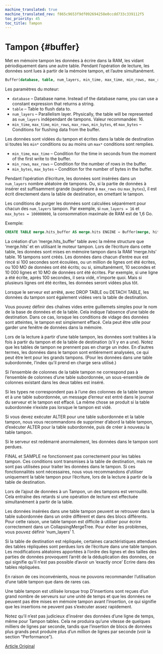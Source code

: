 ```yaml
---
machine_translated: true
machine_translated_rev: f865c9653f9df092694258e0ccdd733c339112f5
toc_priority: 45
toc_title: Tampon
---
```


# Tampon {#buffer}

Met en mémoire tampon les données à écrire dans la RAM, les vidant périodiquement dans une autre table. Pendant l’opération de lecture, les données sont lues à partir de la mémoire tampon, et l’autre simultanément.

``` sql
Buffer(database, table, num_layers, min_time, max_time, min_rows, max_rows, min_bytes, max_bytes)
```

Les paramètres du moteur:

-   `database` – Database name. Instead of the database name, you can use a constant expression that returns a string.
-   `table` – Table to flush data to.
-   `num_layers` – Parallelism layer. Physically, the table will be represented as `num_layers` indépendant de tampons. Valeur recommandée: 16.
-   `min_time`, `max_time`, `min_rows`, `max_rows`, `min_bytes`, et `max_bytes` – Conditions for flushing data from the buffer.

Les données sont vidées du tampon et écrites dans la table de destination si toutes les `min*` conditions ou au moins un `max*` conditions sont remplies.

-   `min_time`, `max_time` – Condition for the time in seconds from the moment of the first write to the buffer.
-   `min_rows`, `max_rows` – Condition for the number of rows in the buffer.
-   `min_bytes`, `max_bytes` – Condition for the number of bytes in the buffer.

Pendant l’opération d’écriture, les données sont insérées dans un `num_layers` nombre aléatoire de tampons. Ou, si la partie de données à insérer est suffisamment grande (supérieure à `max_rows` ou `max_bytes`), il est écrit directement dans la table de destination, en omettant le tampon.

Les conditions de purger les données sont calculées séparément pour chacun des `num_layers` tampon. Par exemple, si `num_layers = 16` et `max_bytes = 100000000`, la consommation maximale de RAM est de 1,6 Go.

Exemple:

``` sql
CREATE TABLE merge.hits_buffer AS merge.hits ENGINE = Buffer(merge, hits, 16, 10, 100, 10000, 1000000, 10000000, 100000000)
```

La création d’un ‘merge.hits\_buffer’ table avec la même structure que ‘merge.hits’ et en utilisant le moteur tampon. Lors de l’écriture dans cette table, les données sont mises en mémoire tampon dans la RAM ‘merge.hits’ table. 16 tampons sont créés. Les données dans chacun d’entre eux est rincé si 100 secondes sont écoulées, ou un million de lignes ont été écrites, ou 100 MO de données ont été écrits; ou si, simultanément, 10 secondes et 10 000 lignes et 10 MO de données ont été écrites. Par exemple, si une ligne a été écrite, après 100 secondes, il sera vidé, n’importe quoi. Mais si plusieurs lignes ont été écrites, les données seront vidées plus tôt.

Lorsque le serveur est arrêté, avec DROP TABLE ou DETACH TABLE, les données du tampon sont également vidées vers la table de destination.

Vous pouvez définir des chaînes vides entre guillemets simples pour le nom de la base de données et de la table. Cela indique l’absence d’une table de destination. Dans ce cas, lorsque les conditions de vidage des données sont atteintes, le tampon est simplement effacé. Cela peut être utile pour garder une fenêtre de données dans la mémoire.

Lors de la lecture à partir d’une table tampon, les données sont traitées à la fois à partir du tampon et de la table de destination (s’il y en a une).
Notez que les tables de tampon ne prennent pas en charge un index. En d’autres termes, les données dans le tampon sont entièrement analysées, ce qui peut être lent pour les grands tampons. (Pour les données dans une table subordonnée, l’index qu’il prend en charge sera utilisé.)

Si l’ensemble de colonnes de la table tampon ne correspond pas à l’ensemble de colonnes d’une table subordonnée, un sous-ensemble de colonnes existant dans les deux tables est inséré.

Si les types ne correspondent pas à l’une des colonnes de la table tampon et à une table subordonnée, un message d’erreur est entré dans le journal du serveur et le tampon est effacé.
La même chose se produit si la table subordonnée n’existe pas lorsque le tampon est vidé.

Si vous devez exécuter ALTER pour une table subordonnée et la table tampon, nous vous recommandons de supprimer d’abord la table tampon, d’exécuter ALTER pour la table subordonnée, puis de créer à nouveau la table tampon.

Si le serveur est redémarré anormalement, les données dans le tampon sont perdues.

FINAL et SAMPLE ne fonctionnent pas correctement pour les tables tampon. Ces conditions sont transmises à la table de destination, mais ne sont pas utilisées pour traiter les données dans le tampon. Si ces fonctionnalités sont nécessaires, nous vous recommandons d’utiliser uniquement la table tampon pour l’écriture, lors de la lecture à partir de la table de destination.

Lors de l’ajout de données à un Tampon, un des tampons est verrouillé. Cela entraîne des retards si une opération de lecture est effectuée simultanément à partir de la table.

Les données insérées dans une table tampon peuvent se retrouver dans la table subordonnée dans un ordre différent et dans des blocs différents. Pour cette raison, une table tampon est difficile à utiliser pour écrire correctement dans un CollapsingMergeTree. Pour éviter les problèmes, vous pouvez définir ‘num\_layers’ 1.

Si la table de destination est répliquée, certaines caractéristiques attendues des tables répliquées sont perdues lors de l’écriture dans une table tampon. Les modifications aléatoires apportées à l’ordre des lignes et des tailles des parties de données provoquent l’arrêt de la déduplication des données, ce qui signifie qu’il n’est pas possible d’avoir un ‘exactly once’ Ecrire dans des tables répliquées.

En raison de ces inconvénients, nous ne pouvons recommander l’utilisation d’une table tampon que dans de rares cas.

Une table tampon est utilisée lorsque trop D’insertions sont reçues d’un grand nombre de serveurs sur une unité de temps et que les données ne peuvent pas être mises en mémoire tampon avant l’insertion, ce qui signifie que les insertions ne peuvent pas s’exécuter assez rapidement.

Notez qu’il n’est pas judicieux d’insérer des données d’une ligne de temps, même pour Tampon tables. Cela ne produira qu’une vitesse de quelques milliers de lignes par seconde, tandis que l’insertion de blocs de données plus grands peut produire plus d’un million de lignes par seconde (voir la section “Performance”).

[Article Original](https://clickhouse.tech/docs/en/operations/table_engines/buffer/) <!--hide-->
